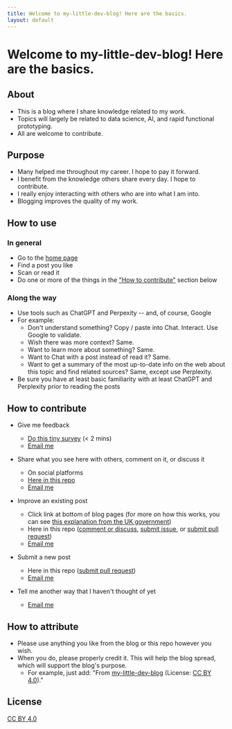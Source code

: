 ```yaml
---
title: Welcome to my-little-dev-blog! Here are the basics.
layout: default
---
```


# Welcome to my-little-dev-blog! Here are the basics.

## About

- This is a blog where I share knowledge related to my work.
- Topics will largely be related to data science, AI, and rapid functional prototyping.
- All are welcome to contribute.

## Purpose

- Many helped me throughout my career. I hope to pay it forward.
- I benefit from the knowledge others share every day. I hope to contribute.
- I really enjoy interacting with others who are into what I am into.
- Blogging improves the quality of my work.

## How to use

### In general
- Go to the [home page](https://my-little-dev-blog.github.io/site/)
- Find a post you like
- Scan or read it
- Do one or more of the things in the ["How to contribute"](#how-to-contribute) section below

### Along the way
- Use tools such as ChatGPT and Perpexity -- and, of course, Google
- For example:
  - Don't understand something? Copy / paste into Chat. Interact. Use Google to validate.
  - Wish there was more context? Same.
  - Want to learn more about something? Same.
  - Want to Chat with a post instead of read it? Same.
  - Want to get a summary of the most up-to-date info on the web about this topic and find related sources? Same, except use Perplexity.
- Be sure you have at least basic familiarity with at least ChatGPT and Perplexity prior to reading the posts

## How to contribute

- Give me feedback
  - [Do this tiny survey](https://my-little-dev-blog.github.io/site/) (< 2 mins)
  - [Email me](mailto:your-email@example.com)
    
- Share what you see here with others, comment on it, or discuss it
  - On social platforms
  - [Here in this repo](https://github.com/my-little-dev-blog/site/discussions)
  - [Email me](mailto:your-email@example.com)
    
- Improve an existing post
  - Click link at bottom of blog pages (for more on how this works, you can see [this explanation from the UK government](https://design-system.service.gov.uk/community/propose-a-content-change-using-github/))
  - Here in this repo ([comment or discuss](https://github.com/my-little-dev-blog/site/discussions), [submit issue](https://github.com/my-little-dev-blog/site/issues), or [submit pull request](https://github.com/my-little-dev-blog/site/pulls))
  - [Email me](mailto:your-email@example.com)
    
- Submit a new post
  - Here in this repo ([submit pull request](https://github.com/my-little-dev-blog/site/pulls))
  - [Email me](mailto:your-email@example.com)
  
- Tell me another way that I haven't thought of yet
  - [Email me](mailto:your-email@example.com)

## How to attribute
- Please use anything you like from the blog or this repo however you wish.
- When you do, please properly credit it. This will help the blog spread, which will support the blog's purpose.
  - For example, just add: "From [my-little-dev-blog](https://my-little-dev-blog.github.io/site/) (License: [CC BY 4.0](https://creativecommons.org/licenses/by/4.0/))."

## License

[CC BY 4.0](https://creativecommons.org/licenses/by/4.0/)

